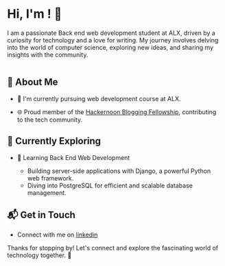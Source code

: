 # Hi, I'm <Deborah>! 👋

I am a passionate Back end web development student at ALX, driven by a curiosity for technology and a love for writing. My journey involves delving into the world of computer science, exploring new ideas, and sharing my insights with the community.

![<debrah-c>](https://github.com/debrah-c)

## 🚀 About Me

- 🔭 I'm currently pursuing web development course at ALX.
  
- 🌐 Proud member of the [Hackernoon Blogging Fellowship](https://hackernoon.com/), contributing to the tech community.


## 🌱 Currently Exploring

- 🚀 Learning Back End Web Development

  - Building server-side applications with Django, a powerful Python web framework.
  - Diving into PostgreSQL for efficient and scalable database management.

 

## 📬 Get in Touch

- Connect with me on [linkedin](www.linkedin.com/in/deborah-yegon-18)
  

Thanks for stopping by! Let's connect and explore the fascinating world of technology together. 🚀



<!--



<!--
**debrah-c/debrah-c** is a ✨ _special_ ✨ repository because its `README.md` (this file) appears on your GitHub profile.


